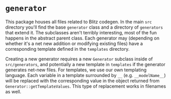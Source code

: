 # `generator`

This package houses all files related to Blitz codegen. In the main `src` directory you'll find the base `generator` class and a directory of `generators` that extend it. The subclasses aren't terribly interesting, most of the fun happens in the abstract parent class. Each generator may (depending on whether it's a net new addition or modifying existing files) have a corresponding template defined in the `templates` directory.

Creating a new generator requires a new `Generator` subclass inside of `src/generators`, and potentially a new template in `templates` if the generator generates net-new files. For templates, we use our own templating language. Each variable in a template surrounded by `__` (e.g. `__modelName__`) will be replaced with the corresponding value in the object returned from `Generator::getTemplateValues`. This type of replacement works in filenames as well.
